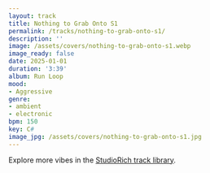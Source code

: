 ```yaml
---
layout: track
title: Nothing to Grab Onto S1
permalink: /tracks/nothing-to-grab-onto-s1/
description: ''
image: /assets/covers/nothing-to-grab-onto-s1.webp
image_ready: false
date: 2025-01-01
duration: '3:39'
album: Run Loop
mood:
- Aggressive
genre:
- ambient
- electronic
bpm: 150
key: C#
image_jpg: /assets/covers/nothing-to-grab-onto-s1.jpg
---
```


Explore more vibes in the [StudioRich track library](/tracks/).
